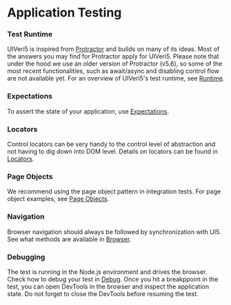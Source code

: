 # Application Testing

### Test Runtime
UIVeri5 is inspired from [Protractor](https://www.protractortest.org) and builds on many of its ideas. Most of the answers you may find for Protractor apply for UIVeri5. Please note that under the hood we use an older version of Protractor (v5.6), so some of the most recent functionalities, such as await/async and disabling control flow are not available yet. For an overview of UIVeri5's test runtime, see [Runtime](runtime.md).

### Expectations
To assert the state of your application, use [Expectations](expectations.md).

### Locators
Control locators can be very handy to the control lеvel of abstraction and not having to dig down into DOM level. Details on locators can be found in [Locators](locators.md).

### Page Objects
We recommend using the page object pattern in integration tests. For page object examples, see [Page Objects](pageobjects.md).

### Navigation
Browser navigation should always be followed by synchronization with UI5. See what methods are available in [Browser](browser.md).

### Debugging
The test is running in the Node.js environment and drives the browser. Check how to debug your test in [Debug](debug.md). Once you hit a breakppoint in the test, you can open DevTools in the browser and inspect the application state. Do not forget to close the DevTools before resuming the test.


